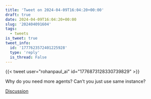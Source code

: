 ```yaml
---
title: 'Tweet on 2024-04-09T16:04:20+00:00'
draft: true
date: 2024-04-09T16:04:20+00:00
slug: '202404091604'
tags:
  - tweets
is_tweet: true
tweet_info:
  id: '1777623572401225928'
  type: 'reply'
  is_thread: False
---
```




{{< tweet user="rohanpaul_ai" id="1776873128330739829" >}}

Why do you need more agents? Can’t you just use same instance?

[Discussion](https://x.com/sytelus/status/1777623572401225928)

